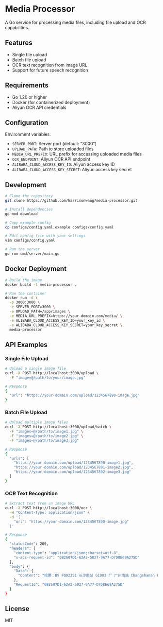 # Media Processor

A Go service for processing media files, including file upload and OCR capabilities.

## Features

- Single file upload
- Batch file upload
- OCR text recognition from image URL
- Support for future speech recognition

## Requirements

- Go 1.20 or higher
- Docker (for containerized deployment)
- Aliyun OCR API credentials

## Configuration

Environment variables:

- `SERVER_PORT`: Server port (default: "3000")
- `UPLOAD_PATH`: Path to store uploaded files
- `MEDIA_URL_PREFIX`: URL prefix for accessing uploaded media files
- `OCR_ENDPOINT`: Aliyun OCR API endpoint
- `ALIBABA_CLOUD_ACCESS_KEY_ID`: Aliyun access key ID
- `ALIBABA_CLOUD_ACCESS_KEY_SECRET`: Aliyun access key secret

## Development

```bash
# Clone the repository
git clone https://github.com/harrisonwang/media-processor.git

# Install dependencies
go mod download

# Copy example config
cp configs/config.yaml.example configs/config.yaml

# Edit config file with your settings
vim configs/config.yaml

# Run the server
go run cmd/server/main.go
```

## Docker Deployment

```bash
# Build the image
docker build -t media-processor .

# Run the container
docker run -d \
  -p 3000:3000 \
  -e SERVER_PORT=3000 \
  -e UPLOAD_PATH=/app/images \
  -e MEDIA_URL_PREFIX=https://your-domain.com/media/ \
  -e ALIBABA_CLOUD_ACCESS_KEY_ID=your_key_id \
  -e ALIBABA_CLOUD_ACCESS_KEY_SECRET=your_key_secret \
  media-processor
```

## API Examples

### Single File Upload

```bash
# Upload a single image file
curl -X POST http://localhost:3000/upload \
  -F "image=@/path/to/your/image.jpg"

# Response
{
  "url": "https://your-domain.com/upload/1234567890-image.jpg"
}
```

### Batch File Upload

```bash
# Upload multiple image files
curl -X POST http://localhost:3000/upload/batch \
  -F "images=@/path/to/image1.jpg" \
  -F "images=@/path/to/image2.jpg" \
  -F "images=@/path/to/image3.jpg"

# Response
{
  "urls": [
    "https://your-domain.com/upload/1234567890-image1.jpg",
    "https://your-domain.com/upload/1234567891-image2.jpg",
    "https://your-domain.com/upload/1234567892-image3.jpg"
  ]
}
```

### OCR Text Recognition

```bash
# Extract text from an image URL
curl -X POST http://localhost:3000/ocr \
  -H "Content-Type: application/json" \
  -d '{
    "url": "https://your-domain.com/1234567890-image.jpg"
  }'

# Response
{
  "statusCode": 200,
  "headers": {
    "content-type": "application/json;charset=utf-8",
    "x-acs-request-id": "0B2607D1-62A2-5027-9A77-D7D8E69A275D"
  },
  "body": {
    "Data": {
      "Content": "检票：B9 FQ02351 长沙南站 G1003 厂 广州南站 Changshanan Guangzhounan 2024年 07 7月 29 日 09：07 开 12车 17C号 ￥314.0元 惠 二等座"
    },
    "RequestId": "0B2607D1-62A2-5027-9A77-D7D8E69A275D"
  }
}
```

## License

MIT

